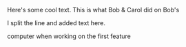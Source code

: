 Here's some cool text.
This is what Bob & Carol did on Bob's

I split the line and added text here.

computer when working on the first feature
